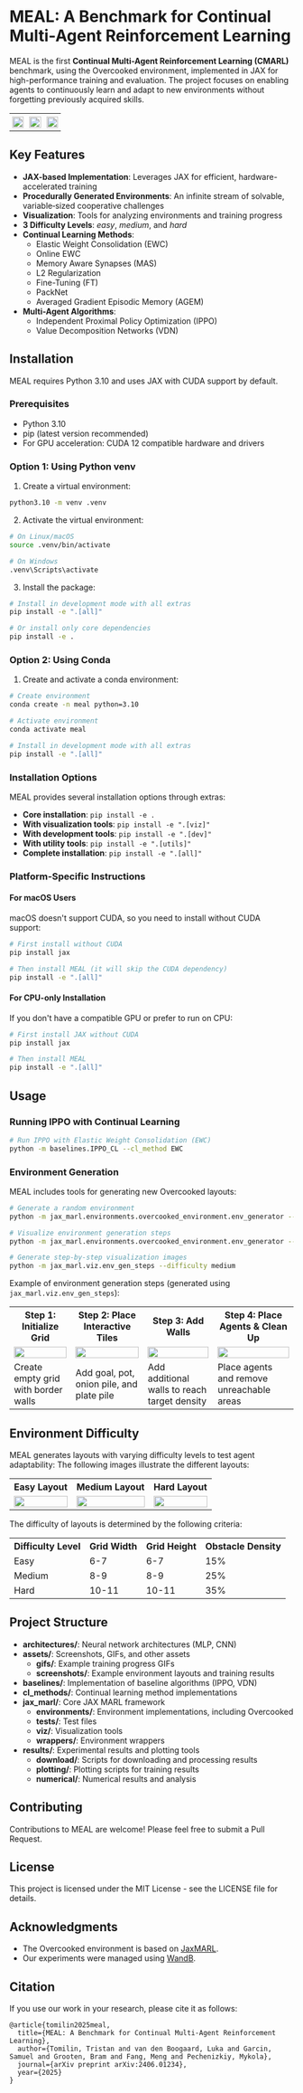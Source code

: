 # MEAL: A Benchmark for Continual Multi-Agent Reinforcement Learning

MEAL is the first **Continual Multi-Agent Reinforcement Learning (CMARL)** benchmark, using the Overcooked environment,
implemented in JAX for high-performance training and evaluation. The project focuses on enabling agents to continuously
learn and adapt to new environments without forgetting previously acquired skills.

<div align="center">
  <table style="border-collapse: collapse; border: none;">
    <tr style="border: none;">
      <td style="border: none; padding: 5; width: 33%;">
        <img src="./assets/gifs/med_1.gif" width="100%" />
      </td>
      <td style="border: none; padding: 5; width: 33%;">
        <img src="./assets/gifs/med_2.gif" width="100%" />
      </td>
      <td style="border: none; padding: 5; width: 33%;">
        <img src="./assets/gifs/med_3.gif" width="100%" />
      </td>
    </tr>
  </table>
</div>

## Key Features

- **JAX-based Implementation**: Leverages JAX for efficient, hardware-accelerated training
- **Procedurally Generated Environments**: An infinite stream of solvable, variable‑sized cooperative challenges
- **Visualization**: Tools for analyzing environments and training progress
- **3 Difficulty Levels**: *easy*, *medium*, and *hard*
- **Continual Learning Methods**:
  - Elastic Weight Consolidation (EWC)
  - Online EWC
  - Memory Aware Synapses (MAS)
  - L2 Regularization
  - Fine-Tuning (FT)
  - PackNet
  - Averaged Gradient Episodic Memory (AGEM)
- **Multi-Agent Algorithms**:
  - Independent Proximal Policy Optimization (IPPO)
  - Value Decomposition Networks (VDN)

## Installation

MEAL requires Python 3.10 and uses JAX with CUDA support by default.

### Prerequisites

- Python 3.10
- pip (latest version recommended)
- For GPU acceleration: CUDA 12 compatible hardware and drivers

### Option 1: Using Python venv

1. Create a virtual environment:

```bash
python3.10 -m venv .venv
```

2. Activate the virtual environment:

```bash
# On Linux/macOS
source .venv/bin/activate

# On Windows
.venv\Scripts\activate
```

3. Install the package:

```bash
# Install in development mode with all extras
pip install -e ".[all]"

# Or install only core dependencies
pip install -e .
```

### Option 2: Using Conda

1. Create and activate a conda environment:

```bash
# Create environment
conda create -n meal python=3.10

# Activate environment
conda activate meal

# Install in development mode with all extras
pip install -e ".[all]"
```

### Installation Options

MEAL provides several installation options through extras:

- **Core installation**: `pip install -e .`
- **With visualization tools**: `pip install -e ".[viz]"`
- **With development tools**: `pip install -e ".[dev]"`
- **With utility tools**: `pip install -e ".[utils]"`
- **Complete installation**: `pip install -e ".[all]"`

### Platform-Specific Instructions

#### For macOS Users

macOS doesn't support CUDA, so you need to install without CUDA support:

```bash
# First install without CUDA
pip install jax

# Then install MEAL (it will skip the CUDA dependency)
pip install -e ".[all]"
```

#### For CPU-only Installation

If you don't have a compatible GPU or prefer to run on CPU:

```bash
# First install JAX without CUDA
pip install jax

# Then install MEAL
pip install -e ".[all]"
```


## Usage

### Running IPPO with Continual Learning

```bash
# Run IPPO with Elastic Weight Consolidation (EWC)
python -m baselines.IPPO_CL --cl_method EWC
```

### Environment Generation

MEAL includes tools for generating new Overcooked layouts:

```bash
# Generate a random environment
python -m jax_marl.environments.overcooked_environment.env_generator --save

# Visualize environment generation steps
python -m jax_marl.environments.overcooked_environment.env_generator --show

# Generate step-by-step visualization images
python -m jax_marl.viz.env_gen_steps --difficulty medium
```

Example of environment generation steps (generated using `jax_marl.viz.env_gen_steps`):

<div align="center">
  <table>
    <tr>
      <th>Step 1: Initialize Grid</th>
      <th>Step 2: Place Interactive Tiles</th>
      <th>Step 3: Add Walls</th>
      <th>Step 4: Place Agents & Clean Up</th>
    </tr>
    <tr>
      <td><img src="./assets/screenshots/env_generation/step_1.png" width="100%" /></td>
      <td><img src="./assets/screenshots/env_generation/step_2.png" width="100%" /></td>
      <td><img src="./assets/screenshots/env_generation/step_3.png" width="100%" /></td>
      <td><img src="./assets/screenshots/env_generation/step_4.png" width="100%" /></td>
    </tr>
    <tr>
      <td>Create empty grid with border walls</td>
      <td>Add goal, pot, onion pile, and plate pile</td>
      <td>Add additional walls to reach target density</td>
      <td>Place agents and remove unreachable areas</td>
    </tr>
  </table>
</div>



## Environment Difficulty

MEAL generates layouts with varying difficulty levels to test agent adaptability: The following images illustrate
the different layouts:

<div align="center">
  <table>
    <tr>
      <th>Easy Layout</th>
      <th>Medium Layout</th>
      <th>Hard Layout</th>
    </tr>
    <tr>
      <td><img src="assets/screenshots/easy/gen_1.png" width="100%" /></td>
      <td><img src="assets/screenshots/med/gen_1.png" width="100%" /></td>
      <td><img src="assets/screenshots/hard/gen_1.png" width="100%" /></td>
    </tr>
  </table>
</div>

The difficulty of layouts is determined by the following criteria:

<div align="center">
  <table>
    <tr>
      <th>Difficulty Level</th>
      <th>Grid Width</th>
      <th>Grid Height</th>
      <th>Obstacle Density</th>
    </tr>
    <tr>
      <td>Easy</td>
      <td>6-7</td>
      <td>6-7</td>
      <td>15%</td>
    </tr>
    <tr>
      <td>Medium</td>
      <td>8-9</td>
      <td>8-9</td>
      <td>25%</td>
    </tr>
    <tr>
      <td>Hard</td>
      <td>10-11</td>
      <td>10-11</td>
      <td>35%</td>
    </tr>
  </table>
</div>

## Project Structure

- **architectures/**: Neural network architectures (MLP, CNN)
- **assets/**: Screenshots, GIFs, and other assets
    - **gifs/**: Example training progress GIFs
    - **screenshots/**: Example environment layouts and training results
- **baselines/**: Implementation of baseline algorithms (IPPO, VDN)
- **cl_methods/**: Continual learning method implementations
- **jax_marl/**: Core JAX MARL framework
    - **environments/**: Environment implementations, including Overcooked
    - **tests/**: Test files
    - **viz/**: Visualization tools
    - **wrappers/**: Environment wrappers
- **results/**: Experimental results and plotting tools
    - **download/**: Scripts for downloading and processing results
    - **plotting/**: Plotting scripts for training results
    - **numerical/**: Numerical results and analysis

## Contributing

Contributions to MEAL are welcome! Please feel free to submit a Pull Request.

## License

This project is licensed under the MIT License - see the LICENSE file for details.

## Acknowledgments

- The Overcooked environment is based on [JaxMARL](https://github.com/FLAIROx/JaxMARL).
- Our experiments were managed using [WandB](https://wandb.ai).


## Citation
If you use our work in your research, please cite it as follows:
```
@article{tomilin2025meal,
  title={MEAL: A Benchmark for Continual Multi-Agent Reinforcement Learning},
  author={Tomilin, Tristan and van den Boogaard, Luka and Garcin, Samuel and Grooten, Bram and Fang, Meng and Pechenizkiy, Mykola},
  journal={arXiv preprint arXiv:2406.01234},
  year={2025}
}
```